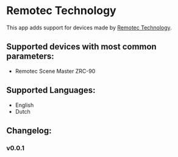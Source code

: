 # Remotec Technology

This app adds support for devices made by [Remotec Technology](http://www.remotec.com.hk).

## Supported devices with most common parameters:
* Remotec Scene Master ZRC-90

## Supported Languages:
* English
* Dutch

## Changelog:
### v0.0.1
